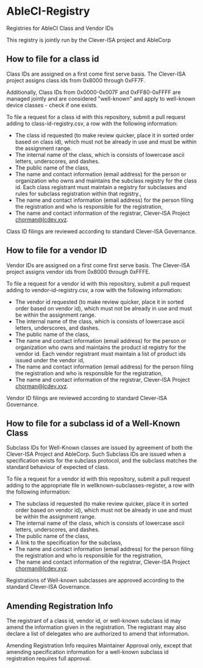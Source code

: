 # AbleCI-Registry
Registries for AbleCI Class and Vendor IDs

This registry is jointly run by the Clever-ISA project and AbleCorp

## How to file for a class id

Class IDs are assigned on a first come first serve basis.
The Clever-ISA project assigns class ids from 0x8000 through 0xFF7F. 

Additionally, Class IDs from 0x0000-0x007F and 0xFF80-0xFFFF are managed jointly and are considered "well-known" and apply to well-known device classes - check if one exists. 

To file a request for a class id with this repository, submit a pull request adding to class-id-registry.csv, a row with the following information:
* The class id requested (to make review quicker, place it in sorted order based on class id), which must not be already in use and must be within the assignment range.
* The internal name of the class, which is consists of lowercase ascii letters, underscores, and dashes.
* The public name of the class,
* The name and contact information (email address) for the person or organization who owns and maintains the subclass registry for the class id. Each class registrant must maintain a registry for subclasses and rules for subclass registration within that registry.,
* The name and contact information (email address) for the person filing the registration and who is responsible for the registration,
* The name and contact information of the registrar, Clever-ISA Project <chorman@lcdev.xyz>.

Class ID filings are reviewed according to standard Clever-ISA Governance.

## How to file for a vendor ID

Vendor IDs are assigned on a first come first serve basis.
The Clever-ISA project assigns vendor ids from 0x8000 through 0xFFFE. 

To file a request for a vendor id with this repository, submit a pull request adding to vendor-id-registry.csv, a row with the following information:
* The vendor id requested (to make review quicker, place it in sorted order based on vendor id), which must not be already in use and must be within the assignment range.
* The internal name of the class, which is consists of lowercase ascii letters, underscores, and dashes.
* The public name of the class,
* The name and contact information (email address) for the person or organization who owns and maintains the product id registry for the vendor id. Each vendor registrant must maintain a list of product ids issued under the vendor id,
* The name and contact information (email address) for the person filing the registration and who is responsible for the registration,
* The name and contact information of the registrar, Clever-ISA Project <chorman@lcdev.xyz>.

Vendor ID filings are reviewed according to standard Clever-ISA Governance.

## How to file for a subclass id of a Well-Known Class

Subclass IDs for Well-Known classes are issued by agreement of both the Clever-ISA Project and AbleCorp. Such Subclass IDs are issued when a specification exists for the subclass protocol, and the subclass matches the standard behaviour of expected of class. 

To file a request for a vendor id with this repository, submit a pull request adding to the appropriate file in wellknown-subclasses-register, a row with the following information:
* The subclass id requested (to make review quicker, place it in sorted order based on vendor id), which must not be already in use and must be within the assignment range.
* The internal name of the class, which is consists of lowercase ascii letters, underscores, and dashes.
* The public name of the class,
* A link to the specification for the subclass,
* The name and contact information (email address) for the person filing the registration and who is responsible for the registration,
* The name and contact information of the registrar, Clever-ISA Project <chorman@lcdev.xyz>.

Registrations of Well-known subclasses are approved according to the standard Clever-ISA Governance. 

## Amending Registration Info

The registrant of a class id, vendor id, or well-known subclass id may amend the information given in the registration.
The registrant may also declare a list of delegates who are authorized to amend that information.

Amending Registration Info requires Maintainer Approval only, except that amending specification information for a well-known subclass id registration requires full approval.

